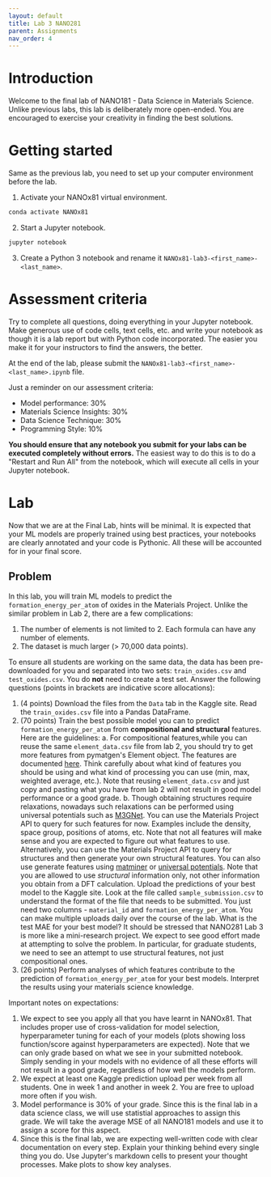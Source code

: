 ```yaml
---
layout: default
title: Lab 3 NANO281
parent: Assignments
nav_order: 4
---
```


# Introduction

Welcome to the final lab of NANO181 - Data Science in Materials Science. Unlike previous labs, this lab is deliberately more open-ended. You are encouraged to exercise your creativity in finding the best solutions.


# Getting started

Same as the previous lab, you need to set up your computer environment before the lab. 

1. Activate your NANOx81 virtual environment.

```bash
conda activate NANOx81
```
2. Start a Jupyter notebook.

```bash
jupyter notebook
```
3. Create a Python 3 notebook and rename it `NANOx81-lab3-<first_name>-<last_name>`.

# Assessment criteria

Try to complete all questions, doing everything in your Jupyter notebook. Make generous use of code cells, text cells, 
etc. and write your notebook as though it is a lab report but with Python code incorporated. The easier you make it for
your instructors to find the answers, the better.

At the end of the lab, please submit the `NANOx81-lab3-<first_name>-<last_name>.ipynb` file.

Just a reminder on our assessment criteria:
- Model performance: 30%
- Materials Science Insights: 30%
- Data Science Technique: 30%
- Programming Style: 10%

**You should ensure that any notebook you submit for your labs can be executed completely without errors.** The easiest
way to do this is to do a "Restart and Run All" from the notebook, which will execute all cells in your Jupyter notebook.

# Lab

Now that we are at the Final Lab, hints will be minimal. It is expected that your ML models are properly trained using best practices, your notebooks are clearly annotated and your code is Pythonic. All these will be accounted for in your final score.

## Problem

In this lab, you will train ML models to predict the `formation_energy_per_atom` of oxides in the Materials Project. Unlike the similar problem in Lab 2, there are a few complications:
1. The number of elements is not limited to 2. Each formula can have any number of elements.
2. The dataset is much larger (> 70,000 data points).

To ensure all students are working on the same data, the data has been pre-downloaded for you and separated into two sets: `train_oxides.csv` and `test_oxides.csv`. You do **not** need to create a test set. Answer the following questions (points in brackets are indicative score allocations):

1. (4 points) Download the files from the `Data` tab in the Kaggle site. Read the `train_oxides.csv` file into a Pandas DataFrame.
2. (70 points) Train the best possible model you can to predict `formation_energy_per_atom` from **compositional and structural** features. Here are the guidelines:
    a. For compositional features,while you can reuse the same `element_data.csv` file from lab 2, you should try to get more features from pymatgen's Element object. The features are documented [here](https://pymatgen.org/pymatgen.core.html#pymatgen.core.periodic_table.Element). Think carefully about what kind of features you should be using and what kind of processing you can use (min, max, weighted average, etc.). Note that reusing `element_data.csv` and just copy and pasting what you have from lab 2 will not result in good model performance or a good grade.
    b. Though obtaining structures require relaxations, nowadays such relaxations can be performed using universal potentials such as [M3GNet](http://matgl.ai). You can use the Materials Project API to query for such features for now. Examples include the density, space group, positions of atoms, etc. Note that not all features will make sense and you are expected to figure out what features to use. Alternatively, you can use the Materials Project API to query for structures and then generate your own structural features. You can also use generate features using [matminer](https://github.com/hackingmaterials/matminer) or [universal potentials](http://matgl.ai). Note that you are allowed to use *structural* information only, not other information you obtain from a DFT calculation.
Upload the predictions of your best model to the Kaggle site. Look at the file called `sample_submission.csv` to understand the format of the file that needs to be submitted. You just need two columns - `material_id` and `formation_energy_per_atom`.  You can make multiple uploads daily over the course of the lab. What is the test MAE for your best model? It should be stressed that NANO281 Lab 3 is more like a mini-research project. We expect to see good effort made at attempting to solve the problem. In particular,  for graduate students, we need to see an attempt to use structural features, not just compositional ones.
3. (26 points) Perform analyses of which features contribute to the prediction of `formation_energy_per_atom` for your best models. Interpret the results using your materials science knowledge.


Important notes on expectations:

1. We expect to see you apply all that you have learnt in NANOx81. That includes proper use of cross-validation for model selection, hyperparameter tuning for each of your models (plots showing loss function/score against hyperparameters are expected). Note that we can only grade based on what we see in your submitted notebook. Simply sending in your models with no evidence of all these efforts will not result in a good grade, regardless of how well the models perform.
2. We expect at least one Kaggle prediction upload per week from all students. One in week 1 and another in week 2. You are free to upload more often if you wish.
3. Model performance is 30% of your grade. Since this is the final lab in a data science class, we will use statistial approaches to assign this grade. We will take the average MSE of all NANO181 models and use it to assign a score for this aspect.
4. Since this is the final lab, we are expecting well-written code with clear documentation on every step. Explain your thinking behind every single thing you do. Use Jupyter's markdown cells to present your thought processes. Make plots to show key analyses.

